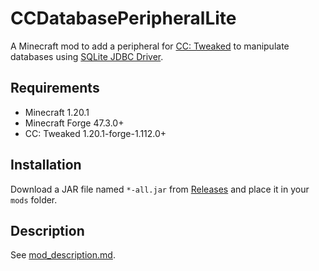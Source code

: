 # CCDatabasePeripheralLite

A Minecraft mod to add a peripheral for [CC: Tweaked](https://tweaked.cc/) to manipulate databases using [SQLite JDBC Driver](https://github.com/xerial/sqlite-jdbc).

## Requirements

- Minecraft 1.20.1
- Minecraft Forge 47.3.0+
- CC: Tweaked 1.20.1-forge-1.112.0+

## Installation

Download a JAR file named `*-all.jar` from [Releases](https://github.com/Iunius118/cc-dbp-lite/releases) and place it in your `mods` folder.

## Description

See [mod_description.md](docs/mod_description.md).

